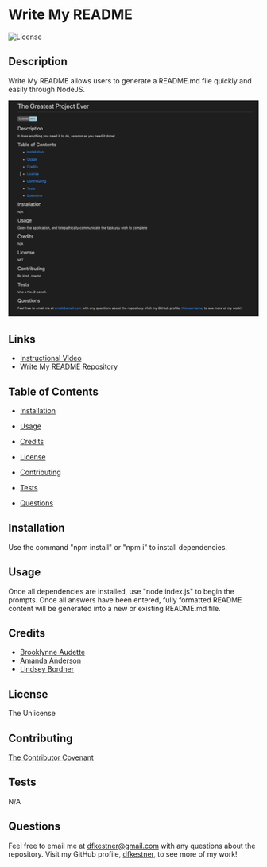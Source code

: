 # Write My README

  ![License](https://img.shields.io/badge/License-The_Unlicense-lightblue.svg)

  ## Description

  Write My README allows users to generate a README.md file quickly and easily through NodeJS.
  
  ![Sample README](https://github.com/dfkestner/Write-My-README/blob/main/Sample%20README.png)
  
  ## Links
  
  - [Instructional Video](https://drive.google.com/file/d/1yJL_modb-yiuuLSdFP3csFH3cvCQsfc7/view)
  - [Write My README Repository](https://github.com/dfkestner/Write-My-README)

  ## Table of Contents

  * [Installation](#installation)

  * [Usage](#usage)

  * [Credits](#credits)

  * [License](#license)

  * [Contributing](#contributing)

  * [Tests](#tests)

  * [Questions](#questions)

  ## Installation

  Use the command "npm install" or "npm i" to install dependencies.

  ## Usage

  Once all dependencies are installed, use "node index.js" to begin the prompts. Once all answers have been entered, fully formatted README content will be generated into a new or existing README.md file.

  ## Credits

  - [Brooklynne Audette](https://github.com/B-Audette)
  - [Amanda Anderson](https://github.com/aanderson120)
  - [Lindsey Bordner](https://github.com/LindseyM20)

  ## License

  The Unlicense

  ## Contributing

  [The Contributor Covenant](https://www.contributor-covenant.org/version/2/0/code_of_conduct/code_of_conduct.md)

  ## Tests

  N/A

  ## Questions

  Feel free to email me at dfkestner@gmail.com with any questions about the repository. Visit my GitHub profile, [dfkestner](https://github.com/dfkestner/), to see more of my work!
  
  
